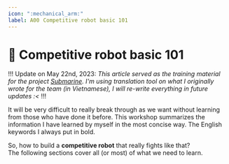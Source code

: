 ```yaml
---
icon: ":mechanical_arm:"
label: A00⠀Competitive robot basic 101
---
```

# :mechanical_arm: Competitive robot basic 101

!!!
Update on May 22nd, 2023: *This article served as the training material for the project [Submarine](/projects/P04-submarine.md). I'm using translation tool on what I originally wrote for the team (in Vietnamese), I will re-write everything in future updates :<*
!!!

It will be very difficult to really break through as we want without learning from those who have done it before. This workshop summarizes the information I have learned by myself in the most concise way. The English keywords I always put in bold.

So, how to build a **competitive robot** that really fights like that?\
The following sections cover all (or most) of what we need to learn.

